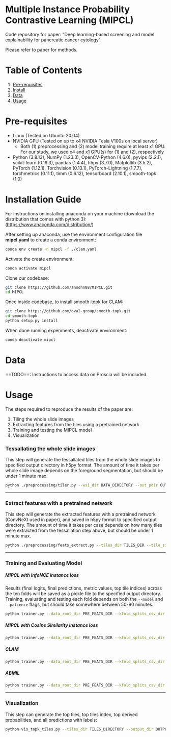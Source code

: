 # Multiple Instance Probability Contrastive Learning (MIPCL)

Code repository for paper: "Deep learning-based screening and model explainability for pancreatic cancer cytology".

Please refer to paper for methods.

# Table of Contents

1. [Pre-requisites](#pre-requisites)
2. [Install](#Install)
3. [Data](#data)
4. [Usage](#usage)

# Pre-requisites

* Linux (Tested on Ubuntu 20.04)
* NVIDIA GPU (Tested on up to x4 NVIDIA Tesla V100s on local server)
  * Both (1) preprocessing and (2) model training require at least x1 GPU. For our study, we used x4 and x1 GPU(s) for (1) and (2), respectively
* Python (3.8.13), NumPy (1.23.3), OpenCV-Python (4.6.0), pyvips (2.2.1), scikit-learn (0.19.3), pandas (1.4.4), h5py (3.7.0), Matplotlib (3.5.2), PyTorch (1.12.1), Torchvision (0.13.1), PyTorch-Lightning (1.7.7), torchmetrics (0.11.1), timm (0.6.12), tensorboard (2.10.1), smooth-topk (1.0)

# Installation Guide

For instructions on installing anaconda on your machine (download the distribution that comes with python 3): (<https://www.anaconda.com/distribution/>)

After setting up anaconda, use the environment configuration file **mipcl.yaml** to create a conda environment:

```sh
conda env create -n mipcl -f ./clam.yaml
```

Activate the create environment:

```sh
conda activate mipcl
```

Clone our codebase:

```sh
git clone https://github.com/ansohn88/MIPCL.git
cd MIPCL
```

Once inside codebase, to install smooth-topk for CLAM:

```sh
git clone https://github.com/oval-group/smooth-topk.git
cd smooth-topk
python setup.py install
```

When done running experiments, deactivate environment:

```sh
conda deactivate mipcl
```

# Data

==TODO==: Instructions to access data on Proscia will be included.

# Usage

The steps required to reproduce the results of the paper are:

1. Tiling the whole slide images
2. Extracting features from the tiles using a pretrained network
3. Training and testing the MIPCL model
4. Visualization

### Tessallating the whole slide images

This step will generate the tessallated tiles from the whole slide images to specified output directory in h5py format. The amount of time it takes per whole slide image depends on the foreground segmentation, but should be under 1 minute max.

```sh
python ./preprocessing/tiler.py --wsi_dir DATA_DIRECTORY --out_pdir OUTPUT_DIRECTORY --csv FNAME_LBL_CSV --z Z_LEVEL --n_jobs NUM_CORES
```

---------------------------------------

### Extract features with a pretrained network

This step will generate the extracted features with a pretrained network (ConvNeXt used in paper), and saved in h5py format to specified output directory. The amount of time it takes per case depends on how many tiles were extracted from the tessallation step above, but should be under 1 minute max.

```sh
python ./preprocessing/feats_extract.py --tiles_dir TILES_DIR --tile_size TILE_SIZE --out_pdir OUTPUT_DIRECTORY --class_path FNAME_LBL_CSV --model_name MODEL_NAME --z_stack USE_ALL_Z --z_level Z_LEVEL --device_ids GPU_IDS
```

---------------------------------------------

### Training and Evaluating Model

##### MIPCL with InfoNCE instance loss

Results (final logits, final predictions, metric values, top tile indices) across the ten folds will be saved as a pickle file to the specified output directory. Training, evaluating and testing each fold depends on both the `--model` and `--patience` flags, but should take somewhere between 50-90 minutes.

```sh
python trainer.py --data_root_dir PRE_FEATS_DIR --kfold_splits_csv_dir CSV_SPLITS_FILE --results_dir RESULTS_DIR --model MODEL --bag_weight BAG_WT --in_channels INPUT_DIM --intermediate_dim INTER_DIM --stain_info USE_STAIN_INFO --drop USE_DROPOUT --mipcl_temp TEMP --mipcl_thresh P_THRESH
```

##### MIPCL with Cosine Similarity instance loss

```sh
python trainer.py --data_root_dir PRE_FEATS_DIR --kfold_splits_csv_dir CSV_SPLITS_FILE --results_dir RESULTS_DIR --model MODEL --bag_weight BAG_WT --in_channels INPUT_DIM --intermediate_dim INTER_DIM --stain_info USE_STAIN_INFO --drop USE_DROPOUT --mipcl_alpha CS_ALPHA
```

##### CLAM

```sh
python trainer.py --data_root_dir PRE_FEATS_DIR --kfold_splits_csv_dir CSV_SPLITS_FILE --results_dir RESULTS_DIR --model MODEL --bag_weight BAG_WT --in_channels INPUT_DIM --intermediate_dim INTER_DIM --stain_info USE_STAIN_INFO --drop USE_DROPOUT --clam_topk TOP_K --clam_inst_loss SVM_OR_CE
```

##### ABMIL

```sh
python trainer.py --data_root_dir PRE_FEATS_DIR --kfold_splits_csv_dir CSV_SPLITS_FILE --results_dir RESULTS_DIR --model MODEL --bag_weight BAG_WT --in_channels INPUT_DIM --intermediate_dim INTER_DIM --stain_info USE_STAIN_INFO --drop USE_DROPOUT
```

------------

### Visualization

This step can generate the top tiles, top tiles index, top derived probabilities, and all predictions with labels:

```sh
python vis_topk_tiles.py --tiles_dir TILES_DIRECTORY --output_dir OUTPUT_DIRECTORY --model_results MODEL_FOLD_RESULTS_PATH --fold_num FOLD_NUM --get_all_preds RETURN_FOLD_PREDS --get_top_ids RETURN_FOLD_TILE_IDS --get_top_probs RETURN_FOLD_TOP_PROBS --which_metric RETRIEVE_METRIC
```
